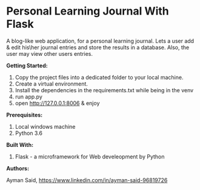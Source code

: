 # Personal Learning Journal With Flask
A blog-like web application, for a personal learning journal.
Lets a user add & edit his\her journal entries and store the results in a database.
Also, the user may view other users entries.

**Getting Started:**
1. Copy the project files into a dedicated folder to your local machine.
2. Create a virtual environment.
2. Install the dependencies in the requirements.txt while being in the venv
3. run app.py
4. open http://127.0.0.1:8006 & enjoy

**Prerequisites:**
1. Local windows machine
2. Python 3.6

**Built With:**
1. Flask - a microframework for Web develeopment by Python

**Authors:**

Ayman Said, 
https://www.linkedin.com/in/ayman-said-96819726
